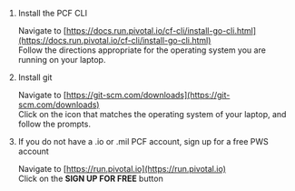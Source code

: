 1. Install the PCF CLI

   Navigate to [https://docs.run.pivotal.io/cf-cli/install-go-cli.html](https://docs.run.pivotal.io/cf-cli/install-go-cli.html)  
   Follow the directions appropriate for the operating system you are running on your laptop.
   
2. Install git

   Navigate to [https://git-scm.com/downloads](https://git-scm.com/downloads)  
   Click on the icon that matches the operating system of your laptop, and follow the prompts.

3. If you do not have a .io or .mil PCF account, sign up for a free PWS account

   Navigate to [https://run.pivotal.io](https://run.pivotal.io)  
   Click on the **SIGN UP FOR FREE** button
   
   
   
